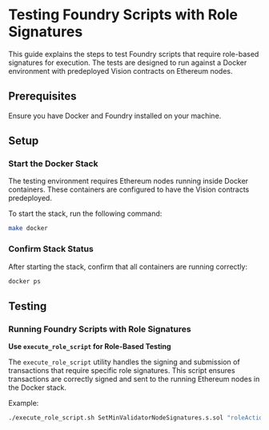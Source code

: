 # Testing Foundry Scripts with Role Signatures

This guide explains the steps to test Foundry scripts that require role-based signatures for execution. The tests are designed to run against a Docker environment with predeployed Vision contracts on Ethereum nodes.

## Prerequisites

Ensure you have Docker and Foundry installed on your machine.

## Setup

### Start the Docker Stack

The testing environment requires Ethereum nodes running inside Docker containers. These containers are configured to have the Vision contracts predeployed. 

To start the stack, run the following command:

```bash
make docker
```

### Confirm Stack Status

After starting the stack, confirm that all containers are running correctly:

```bash
docker ps
```

## Testing

### Running Foundry Scripts with Role Signatures

**Use `execute_role_script` for Role-Based Testing**

The `execute_role_script` utility handles the signing and submission of transactions that require specific role signatures. This script ensures transactions are correctly signed and sent to the running Ethereum nodes in the Docker stack.

Example:

```bash
./execute_role_script.sh SetMinValidatorNodeSignatures.s.sol "roleActions(uint256,address,address)" "3 0x0165878A594ca255338adfa4d48449f69242Eb8F 0x9A676e781A523b5d0C0e43731313A708CB607508" "pauser super_critical_ops" ETHEREUM
```
